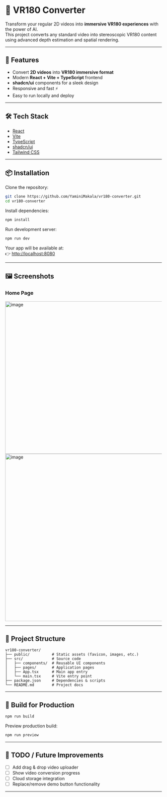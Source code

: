 # 🎥 VR180 Converter

Transform your regular 2D videos into **immersive VR180 experiences** with the power of AI.  
This project converts any standard video into stereoscopic VR180 content using advanced depth estimation and spatial rendering.

---

## 🚀 Features
- Convert **2D videos** into **VR180 immersive format**
- Modern **React + Vite + TypeScript** frontend
- **shadcn/ui** components for a sleek design
- Responsive and fast ⚡
- Easy to run locally and deploy

---

## 🛠️ Tech Stack
- [React](https://react.dev/)
- [Vite](https://vitejs.dev/)
- [TypeScript](https://www.typescriptlang.org/)
- [shadcn/ui](https://ui.shadcn.com/)
- [Tailwind CSS](https://tailwindcss.com/)

---

## 📦 Installation

Clone the repository:

```bash
git clone https://github.com/YaminiMakala/vr180-converter.git
cd vr180-converter
```

Install dependencies:

```bash
npm install
```

Run development server:

```bash
npm run dev
```

Your app will be available at:  
👉 [http://localhost:8080](http://localhost:8080)

---

## 🖼️ Screenshots

### Home Page
<img width="1066" height="490" alt="image" src="https://github.com/user-attachments/assets/62c95d69-72d5-4b26-9f66-f43d6f8d43af" />

<img width="937" height="538" alt="image" src="https://github.com/user-attachments/assets/fc54fd66-b134-422f-a25c-b1a98fca691f" />


---

## 📂 Project Structure
```
vr180-converter/
├── public/          # Static assets (favicon, images, etc.)
├── src/             # Source code
│   ├── components/  # Reusable UI components
│   ├── pages/       # Application pages
│   ├── App.tsx      # Main app entry
│   └── main.tsx     # Vite entry point
├── package.json     # Dependencies & scripts
└── README.md        # Project docs
```

---

## 🔧 Build for Production

```bash
npm run build
```

Preview production build:

```bash
npm run preview
```

---

## 📌 TODO / Future Improvements
- [ ] Add drag & drop video uploader
- [ ] Show video conversion progress
- [ ] Cloud storage integration
- [ ] Replace/remove demo button functionality

---

